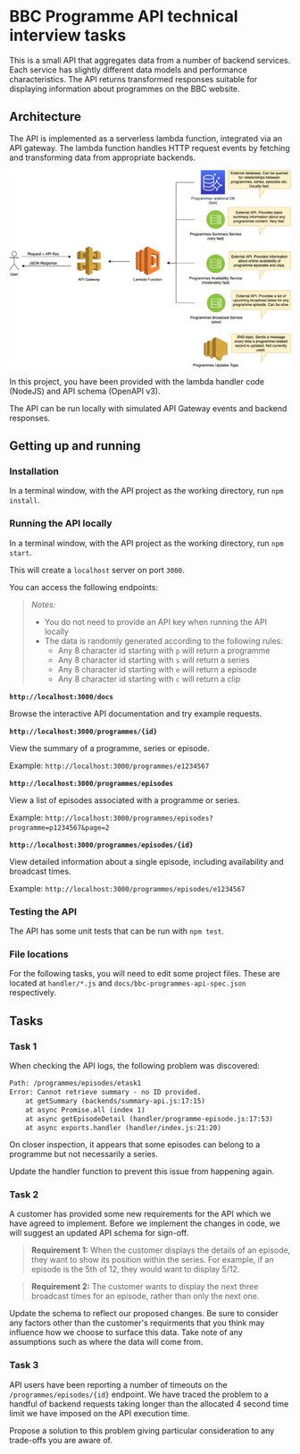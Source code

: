 
# BBC Programme API technical interview tasks

This is a small API that aggregates data from a number of backend services. Each service has slightly different data models and performance characteristics. The API returns transformed responses suitable for displaying information about programmes on the BBC website.

## Architecture

The API is implemented as a serverless lambda function, integrated via an API gateway. The lambda function handles HTTP request events by fetching and transforming data from appropriate backends.

![API Architecture](architecture.png)

In this project, you have been provided with the lambda handler code (NodeJS) and API schema (OpenAPI v3).

The API can be run locally with simulated API Gateway events and backend responses.

## Getting up and running
### Installation

In a terminal window, with the API project as the working directory, run `npm install`.

### Running the API locally

In a terminal window, with the API project as the working directory, run `npm start`.

This will create a `localhost` server on port `3000`.

You can access the following endpoints:

> _Notes:_
> - You do not need to provide an API key when running the API locally
> - The data is randomly generated according to the following rules:
>   - Any 8 character id starting with `p` will return a programme
>   - Any 8 character id starting with `s` will return a series
>   - Any 8 character id starting with `e` will return a episode
>   - Any 8 character id starting with `c` will return a clip

**`http://localhost:3000/docs`**

Browse the interactive API documentation and try example requests.

**`http://localhost:3000/programmes/{id}`**

View the summary of a programme, series or episode.

Example: `http://localhost:3000/programmes/e1234567`

**`http://localhost:3000/programmes/episodes`**

View a list of episodes associated with a programme or series.

Example: `http://localhost:3000/programmes/episodes?programme=p1234567&page=2`

**`http://localhost:3000/programmes/episodes/{id}`**

View detailed information about a single episode, including availability and broadcast times.

Example: `http://localhost:3000/programmes/episodes/e1234567`

### Testing the API

The API has some unit tests that can be run with `npm test`.

### File locations

For the following tasks, you will need to edit some project files. These are located at `handler/*.js` and `docs/bbc-programmes-api-spec.json` respectively.

## Tasks
### Task 1

When checking the API logs, the following problem was discovered:

```
Path: /programmes/episodes/etask1
Error: Cannot retrieve summary - no ID provided.
    at getSummary (backends/summary-api.js:17:15)
    at async Promise.all (index 1)
    at async getEpisodeDetail (handler/programme-episode.js:17:53)
    at async exports.handler (handler/index.js:21:20)
```

On closer inspection, it appears that some episodes can belong to a programme but not necessarily a series.

Update the handler function to prevent this issue from happening again.
### Task 2

A customer has provided some new requirements for the API which we have agreed to implement. Before we implement the changes in code, we will suggest an updated API schema for sign-off.

> **Requirement 1:** When the customer displays the details of an episode, they want to show its position within the series. For example, if an episode is the 5th of 12, they would want to display 5/12.

> **Requirement 2:** The customer wants to display the next three broadcast times for an episode, rather than only the next one.

Update the schema to reflect our proposed changes. Be sure to consider any factors other than the customer's requirments that you think may influence how we choose to surface this data. Take note of any assumptions such as where the data will come from.

### Task 3

API users have been reporting a number of timeouts on the `/programmes/episodes/{id}` endpoint. We have traced the problem to a handful of backend requests taking longer than the allocated 4 second time limit we have imposed on the API execution time.

Propose a solution to this problem giving particular consideration to any trade-offs you are aware of.
